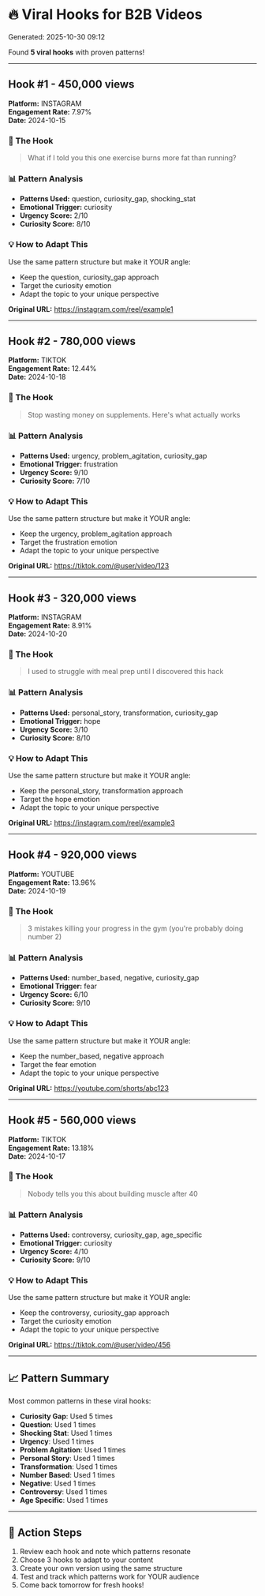 # 🔥 Viral Hooks for B2B Videos

Generated: 2025-10-30 09:12

Found **5 viral hooks** with proven patterns!

---

## Hook #1 - 450,000 views

**Platform:** INSTAGRAM  
**Engagement Rate:** 7.97%  
**Date:** 2024-10-15  

### 🎯 The Hook
> What if I told you this one exercise burns more fat than running?

### 📊 Pattern Analysis
- **Patterns Used:** question, curiosity_gap, shocking_stat
- **Emotional Trigger:** curiosity
- **Urgency Score:** 2/10
- **Curiosity Score:** 8/10

### 💡 How to Adapt This
Use the same pattern structure but make it YOUR angle:
- Keep the question, curiosity_gap approach
- Target the curiosity emotion
- Adapt the topic to your unique perspective

**Original URL:** https://instagram.com/reel/example1

---

## Hook #2 - 780,000 views

**Platform:** TIKTOK  
**Engagement Rate:** 12.44%  
**Date:** 2024-10-18  

### 🎯 The Hook
> Stop wasting money on supplements. Here's what actually works

### 📊 Pattern Analysis
- **Patterns Used:** urgency, problem_agitation, curiosity_gap
- **Emotional Trigger:** frustration
- **Urgency Score:** 9/10
- **Curiosity Score:** 7/10

### 💡 How to Adapt This
Use the same pattern structure but make it YOUR angle:
- Keep the urgency, problem_agitation approach
- Target the frustration emotion
- Adapt the topic to your unique perspective

**Original URL:** https://tiktok.com/@user/video/123

---

## Hook #3 - 320,000 views

**Platform:** INSTAGRAM  
**Engagement Rate:** 8.91%  
**Date:** 2024-10-20  

### 🎯 The Hook
> I used to struggle with meal prep until I discovered this hack

### 📊 Pattern Analysis
- **Patterns Used:** personal_story, transformation, curiosity_gap
- **Emotional Trigger:** hope
- **Urgency Score:** 3/10
- **Curiosity Score:** 8/10

### 💡 How to Adapt This
Use the same pattern structure but make it YOUR angle:
- Keep the personal_story, transformation approach
- Target the hope emotion
- Adapt the topic to your unique perspective

**Original URL:** https://instagram.com/reel/example3

---

## Hook #4 - 920,000 views

**Platform:** YOUTUBE  
**Engagement Rate:** 13.96%  
**Date:** 2024-10-19  

### 🎯 The Hook
> 3 mistakes killing your progress in the gym (you're probably doing number 2)

### 📊 Pattern Analysis
- **Patterns Used:** number_based, negative, curiosity_gap
- **Emotional Trigger:** fear
- **Urgency Score:** 6/10
- **Curiosity Score:** 9/10

### 💡 How to Adapt This
Use the same pattern structure but make it YOUR angle:
- Keep the number_based, negative approach
- Target the fear emotion
- Adapt the topic to your unique perspective

**Original URL:** https://youtube.com/shorts/abc123

---

## Hook #5 - 560,000 views

**Platform:** TIKTOK  
**Engagement Rate:** 13.18%  
**Date:** 2024-10-17  

### 🎯 The Hook
> Nobody tells you this about building muscle after 40

### 📊 Pattern Analysis
- **Patterns Used:** controversy, curiosity_gap, age_specific
- **Emotional Trigger:** curiosity
- **Urgency Score:** 4/10
- **Curiosity Score:** 9/10

### 💡 How to Adapt This
Use the same pattern structure but make it YOUR angle:
- Keep the controversy, curiosity_gap approach
- Target the curiosity emotion
- Adapt the topic to your unique perspective

**Original URL:** https://tiktok.com/@user/video/456

---

## 📈 Pattern Summary

Most common patterns in these viral hooks:

- **Curiosity Gap**: Used 5 times
- **Question**: Used 1 times
- **Shocking Stat**: Used 1 times
- **Urgency**: Used 1 times
- **Problem Agitation**: Used 1 times
- **Personal Story**: Used 1 times
- **Transformation**: Used 1 times
- **Number Based**: Used 1 times
- **Negative**: Used 1 times
- **Controversy**: Used 1 times
- **Age Specific**: Used 1 times

---

## 🎯 Action Steps

1. Review each hook and note which patterns resonate
2. Choose 3 hooks to adapt to your content
3. Create your own version using the same structure
4. Test and track which patterns work for YOUR audience
5. Come back tomorrow for fresh hooks!

